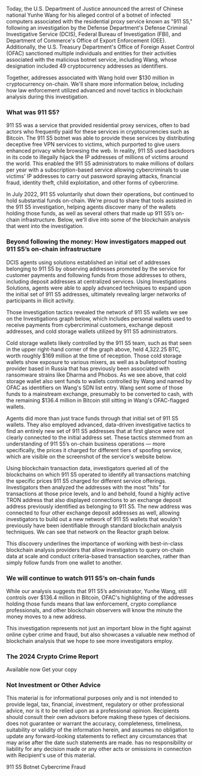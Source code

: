 Today, the U.S. Department of Justice announced the arrest of Chinese national Yunhe Wang for his alleged control of a botnet of infected computers associated with the residential proxy service known as "911 S5," following an investigation by the Defense Department's Defense Criminal Investigative Service (DCIS), Federal Bureau of Investigation (FBI), and Department of Commerce's Office of Export Enforcement (OEE). Additionally, the U.S. Treasury Department's Office of Foreign Asset Control (OFAC) sanctioned multiple individuals and entities for their activities associated with the malicious botnet service, including Wang, whose designation included 49 cryptocurrency addresses as identifiers.

Together, addresses associated with Wang hold over $130 million in cryptocurrency on-chain. We'll share more information below, including how law enforcement utilized advanced and novel tactics in blockchain analysis during this investigation.

### What was 911 S5?
911 S5 was a service that provided residential proxy services, often to bad actors who frequently paid for these services in cryptocurrencies such as Bitcoin. The 911 S5 botnet was able to provide these services by distributing deceptive free VPN services to victims, which purported to give users enhanced privacy while browsing the web. In reality, 911 S5 used backdoors in its code to illegally hijack the IP addresses of millions of victims around the world. This enabled the 911 S5 administrators to make millions of dollars per year with a subscription-based service allowing cybercriminals to use victims' IP addresses to carry out password spraying attacks, financial fraud, identity theft, child exploitation, and other forms of cybercrime.

In July 2022, 911 S5 voluntarily shut down their operations, but continued to hold substantial funds on-chain. We're proud to share that tools assisted in the 911 S5 investigation, helping agents discover many of the wallets holding those funds, as well as several others that made up 911 S5’s on-chain infrastructure. Below, we'll dive into some of the blockchain analysis that went into the investigation.

### Beyond following the money: How investigators mapped out 911 S5’s on-chain infrastructure
DCIS agents using solutions established an initial set of addresses belonging to 911 S5 by observing addresses promoted by the service for customer payments and following funds from those addresses to others, including deposit addresses at centralized services. Using Investigations Solutions, agents were able to apply advanced techniques to expand upon the initial set of 911 S5 addresses, ultimately revealing larger networks of participants in illicit activity.

Those investigation tactics revealed the network of 911 S5 wallets we see on the Investigations graph below, which includes personal wallets used to receive payments from cybercriminal customers, exchange deposit addresses, and cold storage wallets utilized by 911 S5 administrators.

Cold storage wallets likely controlled by the 911 S5 team, such as that seen in the upper right-hand corner of the graph above, held 4,322.25 BTC, worth roughly $169 million at the time of reception. Those cold storage wallets show exposure to various mixers, as well as a bulletproof hosting provider based in Russia that has previously been associated with ransomware strains like Dharma and Phobos. As we see above, that cold storage wallet also sent funds to wallets controlled by Wang and named by OFAC as identifiers on Wang's SDN list entry. Wang sent some of those funds to a mainstream exchange, presumably to be converted to cash, with the remaining $136.4 million in Bitcoin still sitting in Wang's OFAC-flagged wallets.

Agents did more than just trace funds through that initial set of 911 S5 wallets. They also employed advanced, data-driven investigative tactics to find an entirely new set of 911 S5 addresses that at first glance were not clearly connected to the initial address set. These tactics stemmed from an understanding of 911 S5’s on-chain business operations — more specifically, the prices it charged for different tiers of spoofing service, which are visible on the screenshot of the service's website below.

Using blockchain transaction data, investigators queried all of the blockchains on which 911 S5 operated to identify all transactions matching the specific prices 911 S5 charged for different service offerings. Investigators then analyzed the addresses with the most "hits" for transactions at those price levels, and lo and behold, found a highly active TRON address that also displayed connections to an exchange deposit address previously identified as belonging to 911 S5. The new address was connected to four other exchange deposit addresses as well, allowing investigators to build out a new network of 911 S5 wallets that wouldn't previously have been identifiable through standard blockchain analysis techniques. We can see that network on the Reactor graph below.

This discovery underlines the importance of working with best-in-class blockchain analysis providers that allow investigators to query on-chain data at scale and conduct criteria-based transaction searches, rather than simply follow funds from one wallet to another.

### We will continue to watch 911 S5’s on-chain funds
While our analysis suggests that 911 S5’s administrator, Yunhe Wang, still controls over $136.4 million in Bitcoin, OFAC's highlighting of the addresses holding those funds means that law enforcement, crypto compliance professionals, and other blockchain observers will know the minute the money moves to a new address.

This investigation represents not just an important blow in the fight against online cyber crime and fraud, but also showcases a valuable new method of blockchain analysis that we hope to see more investigators employ.

### The 2024 Crypto Crime Report
Available now
Get your copy

### Not Investment or Other Advice
This material is for informational purposes only and is not intended to provide legal, tax, financial, investment, regulatory or other professional advice, nor is it to be relied upon as a professional opinion. Recipients should consult their own advisors before making these types of decisions. does not guarantee or warrant the accuracy, completeness, timeliness, suitability or validity of the information herein, and assumes no obligation to update any forward-looking statements to reflect any circumstances that may arise after the date such statements are made. has no responsibility or liability for any decision made or any other acts or omissions in connection with Recipient's use of this material.

911 S5 Botnet Cybercrime Fraud
